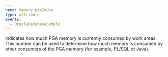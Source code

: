 ```yaml
---
name: memory.pgaInUse
type: attribute
events:
  - OracleDatabaseSample
---
```


Indicates how much PGA memory is currently consumed by work areas. This number can be used to determine how much memory is consumed by other consumers of the PGA memory (for example, PL/SQL or Java).